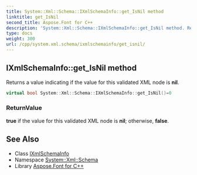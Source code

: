```yaml
---
title: System::Xml::Schema::IXmlSchemaInfo::get_IsNil method
linktitle: get_IsNil
second_title: Aspose.Font for C++
description: 'System::Xml::Schema::IXmlSchemaInfo::get_IsNil method. Returns a value indicating if the value for this validated XML node is nil in C++.'
type: docs
weight: 300
url: /cpp/system.xml.schema/ixmlschemainfo/get_isnil/
---
```

## IXmlSchemaInfo::get_IsNil method


Returns a value indicating if the value for this validated XML node is **nil**.

```cpp
virtual bool System::Xml::Schema::IXmlSchemaInfo::get_IsNil()=0
```


### ReturnValue

**true** if the value for this validated XML node is **nil**; otherwise, **false**.

## See Also

* Class [IXmlSchemaInfo](../)
* Namespace [System::Xml::Schema](../../)
* Library [Aspose.Font for C++](../../../)
